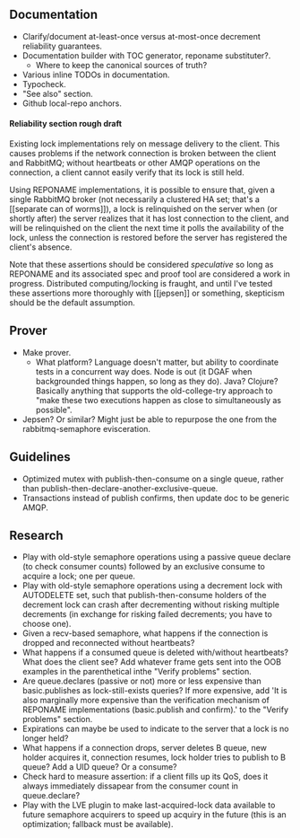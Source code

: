## Documentation
- Clarify/document at-least-once versus at-most-once decrement reliability guarantees.
- Documentation builder with TOC generator, reponame substituter?.
	- Where to keep the canonical sources of truth?
- Various inline TODOs in documentation.
- Typocheck.
- "See also" section.
- Github local-repo anchors.

#### Reliability section rough draft

Existing lock implementations rely on message delivery to the client. This causes problems if the network connection is broken between the client and RabbitMQ; without heartbeats or other AMQP operations on the connection, a client cannot easily verify that its lock is still held.

Using REPONAME implementations, it is possible to ensure that, given a single RabbitMQ broker (not necessarily a clustered HA set; that's a [[separate can of worms]]), a lock is relinquished on the server when  (or shortly after) the server realizes that it has lost connection to the client, and will be relinquished on the client the next time it polls the availability of the lock, unless the connection is restored before the server has registered the client's absence.

Note that these assertions should be considered *speculative* so long as REPONAME and its associated spec and proof tool are considered a work in progress. Distributed computing/locking is fraught, and until I've tested these assertions more thoroughly with [[jepsen]] or something, skepticism should be the default assumption.



## Prover
- Make prover.
	- What platform? Language doesn't matter, but ability to coordinate tests in a concurrent way does. Node is out (it DGAF when backgrounded things happen, so long as they do). Java? Clojure? Basically anything that supports the old-college-try approach to "make these two executions happen as close to simultaneously as possible".
- Jepsen? Or similar? Might just be able to repurpose the one from the rabbitmq-semaphore evisceration.

## Guidelines
- Optimized mutex with publish-then-consume on a single queue, rather than publish-then-declare-another-exclusive-queue.
- Transactions instead of publish confirms, then update doc to be generic AMQP.

## Research
- Play with old-style semaphore operations using a passive queue declare (to check consumer counts) followed by an exclusive consume to acquire a lock; one per queue.
- Play with old-style semaphore operations using a decrement lock with AUTODELETE set, such that publish-then-consume holders of the decrement lock can crash after decrementing without risking multiple decrements (in exchange for risking failed decrements; you have to choose one).
- Given a recv-based semaphore, what happens if the connection is dropped and reconnected without heartbeats?
- What happens if a consumed queue is deleted with/without heartbeats? What does the client see? Add whatever frame gets sent into the OOB examples in the parenthetical inthe "Verify problems" section.
- Are queue.declares (passive or not) more or less expensive than basic.publishes as lock-still-exists queries? If more expensive, add 'It is also marginally more expensive than the verification mechanism of REPONAME implementations (basic.publish and confirm).' to the "Verify problems" section.
- Expirations can maybe be used to indicate to the server that a lock is no longer held?
- What happens if a connection drops, server deletes B queue, new holder acquires it, connection resumes, lock holder tries to publish to B queue? Add a UID queue? Or a consume?
- Check hard to measure assertion: if a client fills up its QoS, does it always immediately dissapear from the consumer count in queue.declare?
- Play with the LVE plugin to make last-acquired-lock data available to future semaphore acquirers to speed up acquiry in the future (this is an optimization; fallback must be available).
